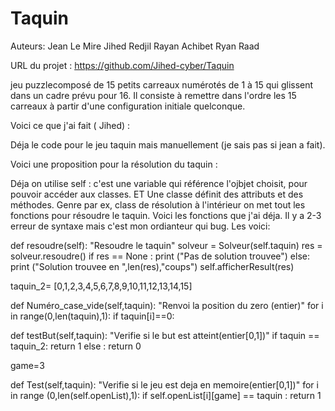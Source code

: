 # Taquin

Auteurs:
Jean Le Mire
Jihed Redjil
Rayan Achibet
Ryan Raad

URL du projet : https://github.com/Jihed-cyber/Taquin

jeu puzzlecomposé de 15 petits carreaux numérotés de 1 à 15 qui glissent dans un cadre prévu pour 16. Il consiste à remettre dans l'ordre les 15 carreaux à partir d'une configuration initiale quelconque. 


Voici ce que j'ai fait ( Jihed) :

Déja le code pour le jeu taquin mais manuellement (je sais pas si jean a fait).

Voici une proposition pour la résolution du taquin :

Déja on utilise self : c'est une variable qui référence l'ojbjet choisit, pour pouvoir accéder aux classes. ET Une classe définit des attributs et des méthodes. Genre par ex, class de résolution à l'intérieur on met tout les fonctions pour résoudre le taquin. Voici les fonctions que j'ai déja. Il y a 2-3 erreur de syntaxe mais c'est mon ordianteur qui bug. Les voici: 



def resoudre(self):
        "Resoudre le taquin"
        solveur = Solveur(self.taquin)
        res = solveur.resoudre()
        if res == None :
            print ("Pas de solution trouvee")
        else:
            print ("Solution trouvee en ",len(res),"coups")
            self.afficherResult(res)


taquin_2= [0,1,2,3,4,5,6,7,8,9,10,11,12,13,14,15]

def Numéro_case_vide(self,taquin):
        "Renvoi la position du zero (entier)"
        for i in range(0,len(taquin),1):
            if taquin[i]==0:





def testBut(self,taquin):
        "Verifie si le but est atteint(entier[0,1])"
        if taquin == taquin_2:
            return 1
        else :
            return 0

game=3

def Test(self,taquin):
        "Verifie si le jeu est deja en memoire(entier[0,1])"
        for i in range (0,len(self.openList),1):
            if self.openList[i][game] == taquin :
                return 1
        
                
